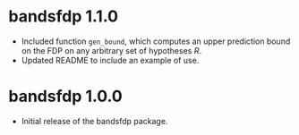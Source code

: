 # bandsfdp 1.1.0

- Included function `gen_bound`, which computes an upper prediction bound on the FDP on any arbitrary set of hypotheses $R$.
- Updated README to include an example of use.

# bandsfdp 1.0.0

-   Initial release of the bandsfdp package.
